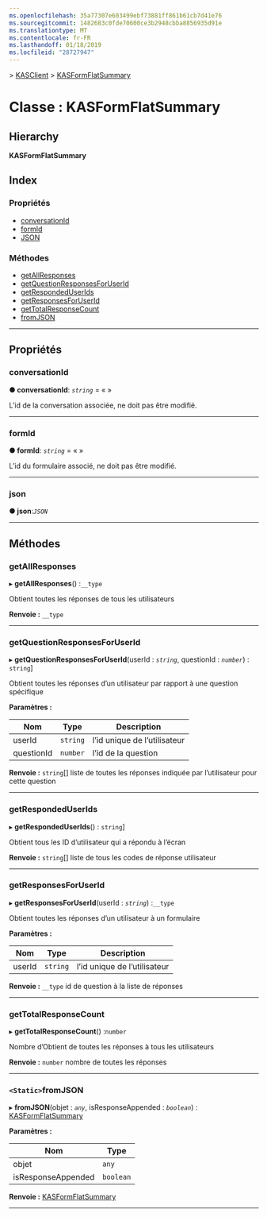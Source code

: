 ```yaml
---
ms.openlocfilehash: 35a77307e603499ebf73881ff861b61cb7d41e76
ms.sourcegitcommit: 1482683c0fde70600ce3b2948cbba8856935d91e
ms.translationtype: MT
ms.contentlocale: fr-FR
ms.lasthandoff: 01/18/2019
ms.locfileid: "28727947"
---
```

[](../README.md) > [KASClient](../modules/kasclient.md) > [KASFormFlatSummary](../classes/kasclient.kasformflatsummary.md)

# <a name="class-kasformflatsummary"></a>Classe : KASFormFlatSummary

## <a name="hierarchy"></a>Hierarchy

**KASFormFlatSummary**

## <a name="index"></a>Index

### <a name="properties"></a>Propriétés

* [conversationId](kasclient.kasformflatsummary.md#conversationid)
* [formId](kasclient.kasformflatsummary.md#formid)
* [JSON](kasclient.kasformflatsummary.md#json)
### <a name="methods"></a>Méthodes

* [getAllResponses](kasclient.kasformflatsummary.md#getallresponses)
* [getQuestionResponsesForUserId](kasclient.kasformflatsummary.md#getquestionresponsesforuserid)
* [getRespondedUserIds](kasclient.kasformflatsummary.md#getrespondeduserids)
* [getResponsesForUserId](kasclient.kasformflatsummary.md#getresponsesforuserid)
* [getTotalResponseCount](kasclient.kasformflatsummary.md#gettotalresponsecount)
* [fromJSON](kasclient.kasformflatsummary.md#fromjson)

---

## <a name="properties"></a>Propriétés

<a id="conversationid"></a>

###  <a name="conversationid"></a>conversationId

**● conversationId**: *`string`* = « »

L’id de la conversation associée, ne doit pas être modifié.

___

<a id="formid"></a>

###  <a name="formid"></a>formId

**● formId**: *`string`* = « »

L’id du formulaire associé, ne doit pas être modifié.

___

<a id="json"></a>

###  <a name="json"></a>json

**● json**:*`JSON`*

___

## <a name="methods"></a>Méthodes

<a id="getallresponses"></a>

###  <a name="getallresponses"></a>getAllResponses

▸ **getAllResponses**() :`__type`

Obtient toutes les réponses de tous les utilisateurs

**Renvoie :** `__type`

___

<a id="getquestionresponsesforuserid"></a>

###  <a name="getquestionresponsesforuserid"></a>getQuestionResponsesForUserId

▸ **getQuestionResponsesForUserId**(userId : *`string`*, questionId : *`number`*) : `string`]

Obtient toutes les réponses d’un utilisateur par rapport à une question spécifique

**Paramètres :**

| Nom | Type | Description |
| ------ | ------ | ------ |
| userId | `string` |  l’id unique de l’utilisateur |
| questionId | `number` |  l’id de la question |

**Renvoie :** `string`[] liste de toutes les réponses indiquée par l’utilisateur pour cette question

___

<a id="getrespondeduserids"></a>

###  <a name="getrespondeduserids"></a>getRespondedUserIds

▸ **getRespondedUserIds**() : `string`]

Obtient tous les ID d’utilisateur qui a répondu à l’écran

**Renvoie :** `string`[] liste de tous les codes de réponse utilisateur

___

<a id="getresponsesforuserid"></a>

###  <a name="getresponsesforuserid"></a>getResponsesForUserId

▸ **getResponsesForUserId**(userId : *`string`*) :`__type`

Obtient toutes les réponses d’un utilisateur à un formulaire

**Paramètres :**

| Nom | Type | Description |
| ------ | ------ | ------ |
| userId | `string` |  l’id unique de l’utilisateur |

**Renvoie :** `__type` id de question à la liste de réponses

___

<a id="gettotalresponsecount"></a>

###  <a name="gettotalresponsecount"></a>getTotalResponseCount

▸ **getTotalResponseCount**() :`number`

Nombre d’Obtient de toutes les réponses à tous les utilisateurs

**Renvoie :** `number` nombre de toutes les réponses

___

<a id="fromjson"></a>

### <a name="static-fromjson"></a>`<Static>`fromJSON

▸ **fromJSON**(objet : *`any`*, isResponseAppended : *`boolean`*) : [KASFormFlatSummary](kasclient.kasformflatsummary.md)

**Paramètres :**

| Nom | Type |
| ------ | ------ |
| objet | `any` |
| isResponseAppended | `boolean` |

**Renvoie :** [KASFormFlatSummary](kasclient.kasformflatsummary.md)

___

